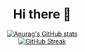 <div align="center">
  <h1>Hi there 👋</h1>
  
  [![Anurag's GitHub stats](https://github-readme-stats.vercel.app/api?username=sebafudi&theme=dark&hide_border=true&show_icons=true)](https://github.com/anuraghazra/github-readme-stats)
  <br />
  [![GitHub Streak](https://github-readme-streak-stats.herokuapp.com?user=sebafudi&theme=dark&hide_border=true)](https://git.io/streak-stats)
  
 </div>
